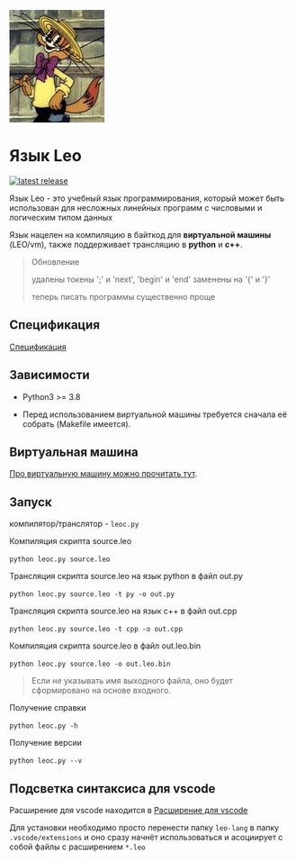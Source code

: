 ![Leo](./docs/Leo.jpeg)

# Язык Leo

[![latest
release](https://img.shields.io/github/v/release/Papr1ka/Leo.svg?label=current+release)](https://github.com/Papr1ka/Leo/releases)

Язык Leo - это учебный язык программирования, который может быть использован для несложных линейных
программ с числовыми и логическим типом данных

Язык нацелен на компиляцию в байткод для **виртуальной машины** (LEO/vm), также поддерживает трансляцию в **python** и **c++**.

> Обновление
>
> удалены токены ';' и 'next', 'begin' и 'end' заменены на '{' и '}'
>
> теперь писать программы существенно проще


## Спецификация

[Спецификация](./docs/SPEC.md)

## Зависимости

- Python3 >= 3.8

- Перед использованием виртуальной машины требуется сначала её собрать (Makefile имеется).

## Виртуальная машина

[Про виртуальную машину можно прочитать тут](./vm/Readme.md).

## Запуск

компилятор/транслятор - `leoc.py`

Компиляция скрипта source.leo

`python leoc.py source.leo`

Трансляция скрипта source.leo на язык python в файл out.py

`python leoc.py source.leo -t py -o out.py`

Трансляция скрипта source.leo на язык c++ в файл out.cpp

`python leoc.py source.leo -t cpp -o out.cpp`

Компиляция скрипта source.leo в файл out.leo.bin

`python leoc.py source.leo -o out.leo.bin`

> Если не указывать имя выходного файла, оно будет сформировано на основе входного.

Получение справки

`python leoc.py -h`

Получение версии

`python leoc.py --v`

## Подсветка синтаксиса для vscode

Расширение для vscode находится в [Расширение для vscode](./vscode_lang_extension/)

Для установки необходимо просто перенести папку `leo-lang` в папку `.vscode/extensions` и оно сразу начнёт использоваться и асоциирует с собой файлы с расширением `*.leo`